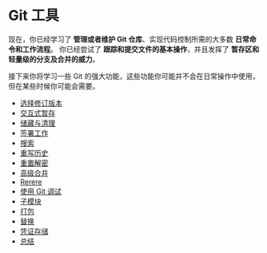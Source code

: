 # Git 工具

现在，你已经学习了 **管理或者维护 Git 仓库**、实现代码控制所需的大多数 **日常命令和工作流程**。 你已经尝试了 **跟踪和提交文件的基本操作**，并且发挥了 **暂存区和轻量级的分支及合并的威力**。

接下来你将学习一些 Git 的强大功能，这些功能你可能并不会在日常操作中使用，但在某些时候你可能会需要。

- [选择修订版本](./01.md)
- [交互式暂存](./02.md)
- [储藏与清理](./03.md)
- [签署工作](./04.md)
- [搜索](./05.md)
- [重写历史](./06.md)
- [重置解密](./07.md)
- [高级合并](./08.md)
- [Rerere](./09.md)
- [使用 Git 调试](./10.md)
- [子模块](./11.md)
- [打包](./12.md)
- [替换](./13.md)
- [凭证存储](./14.md)
- [总结](./15.md)
